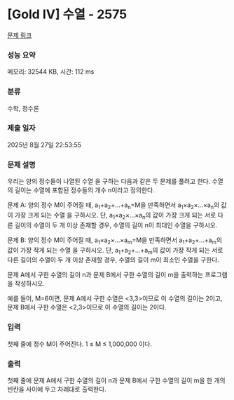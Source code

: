 # [Gold IV] 수열 - 2575 

[문제 링크](https://www.acmicpc.net/problem/2575) 

### 성능 요약

메모리: 32544 KB, 시간: 112 ms

### 분류

수학, 정수론

### 제출 일자

2025년 8월 27일 22:53:55

### 문제 설명

<p>우리는 양의 정수들이 나열된 수열 을 구하는 다음과 같은 두 문제를 풀려고 한다. 수열의 길이는 수열에 포함된 정수들의 개수 n이라고 정의한다. </p>

<p>문제 A: 양의 정수 M이 주어질 때, a<sub>1</sub>+a<sub>2</sub>+...+a<sub>n</sub>=M을 만족하면서 a<sub>1</sub>×a<sub>2</sub>×...×a<sub>n</sub>의 값이 가장 크게 되는 수열 을 구하시오. 단, a<sub>1</sub>×a<sub>2</sub>×...×a<sub>n</sub>의 값이 가장 크게 되는 서로 다른 길이의 수열이 두 개 이상 존재할 경우, 수열의 길이 n이 최대인 수열을 구하시오. </p>

<p>문제 B: 양의 정수 M이 주어질 때, a<sub>1</sub>×a<sub>2</sub>×...×a<sub>m</sub>=M을 만족하면서 a<sub>1</sub>+a<sub>2</sub>+...+a<sub>m</sub>의 값이 가장 작게 되는 수열 을 구하시오. 단, a<sub>1</sub>+a<sub>2</sub>+...+a<sub>m</sub>의 값이 가장 작게 되는 서로 다른 길이의 수열이 두 개 이상 존재할 경우, 수열의 길이 m이 최소인 수열을 구한다.</p>

<p>문제 A에서 구한 수열의 길이 n과 문제 B에서 구한 수열의 길이 m을 출력하는 프로그램을 작성하시오.</p>

<p>예를 들어, M=6이면, 문제 A에서 구한 수열은 <3,3>이므로 이 수열의 길이는 2이고, 문제 B에서 구한 수열은 <2,3>이므로 이 수열의 길이는 2이다.</p>

### 입력 

 <p>첫째 줄에 정수 M이 주어진다. 1 ≤ M ≤ 1,000,000 이다.</p>

### 출력 

 <p>첫째 줄에 문제 A에서 구한 수열의 길이 n과 문제 B에서 구한 수열의 길이 m을 한 개의 빈칸을 사이에 두고 차례대로 출력한다.</p>

